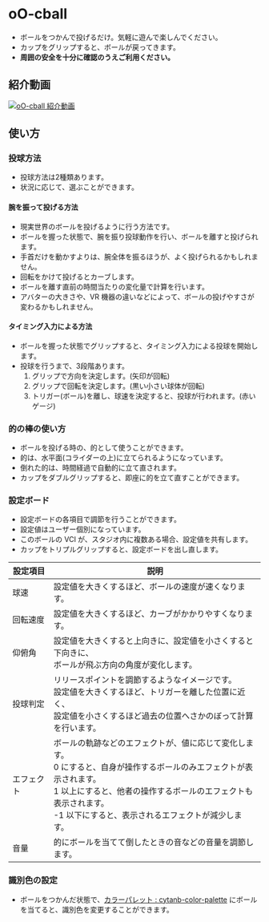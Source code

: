 # oO-cball

- ボールをつかんで投げるだけ。気軽に遊んで楽しんでください。
- カップをグリップすると、ボールが戻ってきます。
- **周囲の安全を十分に確認のうえご利用ください。**

## 紹介動画
[![oO-cball 紹介動画](https://img.youtube.com/vi/V1PVcoA3_q4/0.jpg)](https://www.youtube.com/watch?v=V1PVcoA3_q4)

## 使い方

### 投球方法

- 投球方法は2種類あります。
- 状況に応じて、選ぶことができます。

#### 腕を振って投げる方法

- 現実世界のボールを投げるように行う方法です。
- ボールを握った状態で、腕を振り投球動作を行い、ボールを離すと投げられます。
- 手首だけを動かすよりは、腕全体を振るほうが、よく投げられるかもしれません。
- 回転をかけて投げるとカーブします。
- ボールを離す直前の時間当たりの変化量で計算を行います。
- アバターの大きさや、VR 機器の違いなどによって、ボールの投げやすさが変わるかもしれません。

#### タイミング入力による方法

- ボールを握った状態でグリップすると、タイミング入力による投球を開始します。
- 投球を行うまで、3段階あります。
    1. グリップで方向を決定します。(矢印が回転)
    2. グリップで回転を決定します。(黒い小さい球体が回転)
    3. トリガー(ボール)を離し、球速を決定すると、投球が行われます。(赤いゲージ)

### 的の棒の使い方

- ボールを投げる時の、的として使うことができます。
- 的は、水平面(コライダーの上)に立てられるようになっています。
- 倒れた的は、時間経過で自動的に立て直されます。
- カップをダブルグリップすると、即座に的を立て直すことができます。

### 設定ボード

- 設定ボードの各項目で調節を行うことができます。
- 設定値はユーザー個別になっています。
- このボールの VCI が、スタジオ内に複数ある場合、設定値を共有します。
- カップをトリプルグリップすると、設定ボードを出し直します。

| 設定項目 | 説明 |
|----|----|
|球速|設定値を大きくするほど、ボールの速度が速くなります。|
|回転速度|設定値を大きくするほど、カーブがかかりやすくなります。|
|仰俯角|設定値を大きくすると上向きに、設定値を小さくすると下向きに、<br>ボールが飛ぶ方向の角度が変化します。|
|投球判定|リリースポイントを調節するようなイメージです。<br>設定値を大きくするほど、トリガーを離した位置に近く、<br>設定値を小さくするほど過去の位置へさかのぼって計算を行います。
|エフェクト|ボールの軌跡などのエフェクトが、値に応じて変化します。<br>0 にすると、自身が操作するボールのみエフェクトが表示されます。<br>1 以上にすると、他者の操作するボールのエフェクトも表示されます。<br>-1 以下にすると、表示されるエフェクトが減少します。|
|音量|的にボールを当てて倒したときの音などの音量を調節します。|

### 識別色の設定

- ボールをつかんだ状態で、[カラーパレット : cytanb-color-palette](https://seed.online/items/d0ae0f3c831715b712d8d750c9c4b0488d7d5c2e1fed864be8e121ad76579ffe) にボールを当てると、識別色を変更することができます。
